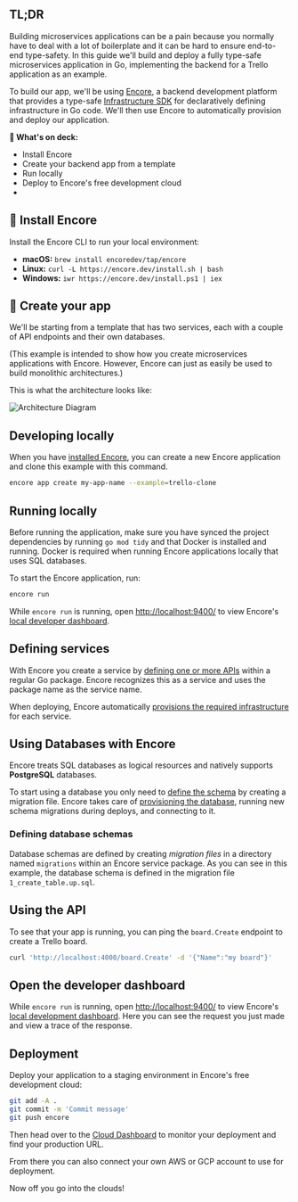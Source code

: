 ## TL;DR
Building microservices applications can be a pain because you normally have to deal with a lot of boilerplate and it can be hard to ensure end-to-end type-safety.
In this guide we'll build and deploy a fully type-safe microservices application in Go, implementing the backend for a Trello application as an example.

To build our app, we'll be using [Encore](https://encore.dev), a backend development platform that provides a type-safe [Infrastructure SDK](https://encore.dev/docs/primitives) for declaratively defining infrastructure in Go code. We'll then use Encore to automatically provision and deploy our application.

**🚀 What's on deck:**
- Install Encore
- Create your backend app from a template
- Run locally
- Deploy to Encore's free development cloud
- 
## 💽 Install Encore

Install the Encore CLI to run your local environment:
- **macOS:** `brew install encoredev/tap/encore`
- **Linux:** `curl -L https://encore.dev/install.sh | bash`
- **Windows:** `iwr https://encore.dev/install.ps1 | iex`

## 🔨 Create your app

We'll be starting from a template that has two services, each with a couple of API endpoints and their own databases.

(This example is intended to show how you create microservices applications with Encore. However, Encore can just as easily be used to build monolithic architectures.)

This is what the architecture looks like:

![Architecture Diagram](https://encore.dev/assets/github/trello-clone.png)

## Developing locally

When you have [installed Encore](https://encore.dev/docs/install), you can create a new Encore application and clone this example with this command.

```bash
encore app create my-app-name --example=trello-clone
```

## Running locally

Before running the application, make sure you have synced the project dependencies by running `go mod tidy` and that Docker is 
installed and running. Docker is required when running Encore applications locally that uses SQL databases.

To start the Encore application, run:

```bash
encore run
```

While `encore run` is running, open <http://localhost:9400/> to view Encore's [local developer dashboard](https://encore.dev/docs/observability/dev-dash).

## Defining services

With Encore you create a service by [defining one or more APIs](https://encore.dev/docs/primitives/services-and-apis#defining-apis) within a regular Go package. Encore recognizes this as a service and uses the package name as the service name.

When deploying, Encore automatically [provisions the required infrastructure](https://encore.dev/docs/deploy/infra) for each service.

## Using Databases with Encore

Encore treats SQL databases as logical resources and natively supports **PostgreSQL** databases.

To start using a database you only need to [define the schema](https://encore.dev/docs/primitives/databases#defining-a-database-schema) by creating a migration file. Encore takes care of [provisioning the database](https://encore.dev/docs/primitives/databases#provisioning-databases), running new schema migrations during deploys, and connecting to it.

### Defining database schemas

Database schemas are defined by creating *migration files* in a directory named `migrations`
within an Encore service package. As you can see in this example, the database schema is defined in the migration file `1_create_table.up.sql`.

## Using the API

To see that your app is running, you can ping the `board.Create` endpoint to create a Trello board.

```bash
curl 'http://localhost:4000/board.Create' -d '{"Name":"my board"}'
```

## Open the developer dashboard

While `encore run` is running, open <http://localhost:9400/> to view Encore's [local development dashboard](https://encore.dev/docs/observability/dev-dash). Here you can see the request you just made and view a trace of the response.

## Deployment

Deploy your application to a staging environment in Encore's free development cloud:

```bash
git add -A .
git commit -m 'Commit message'
git push encore
```

Then head over to the [Cloud Dashboard](https://app.encore.dev) to monitor your deployment and find your production URL.

From there you can also connect your own AWS or GCP account to use for deployment.

Now off you go into the clouds!
